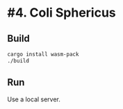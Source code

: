 # #4. Coli Sphericus

## Build
```sh
cargo install wasm-pack
./build
```

## Run
Use a local server.